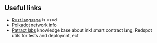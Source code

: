 ## Useful links

* [Rust language](https://www.rust-lang.org/) is used
* [Polkadot](https://polkadot.network/) network info
* [Patract labs](https://patractlabs.github.io/substrate-contracts-book/en/) knowledge base about ink! smart contract
  lang, Redspot utils for tests and deploymnt, ect  
